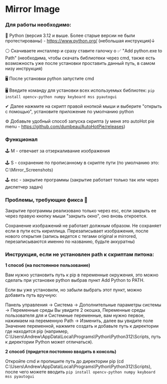 # Mirror Image

### Для работы необходимо:

🐍 Python (версия 3.12 и выше. Более старые версии не были протестированы) - https://www.python.org/ (небольшая инструкция)↓

⚪ Скачиваете инсталлер и сразу ставите галочку о ✅️ "Add python.exe to Path" (необходима, чтобы скачать библиотеки через cmd, также есть возможность уже после установки проставить данный путь, в самом низу инструкция)

🖥 После установки python запустите cmd

🖥 Введите команду для установки всех используемых библиотек: `pip install opencv-python numpy keyboard mss pyautogui`

✔ Далее нажмите на скрипт правой кнопкой мыши и выберите "открыть с помощью", установите приложение по умолчанию python

⚙️ Добавьте удобный способ запуска скрипта (у меня это autoHot pie menu - https://github.com/dumbeau/AutoHotPie/releases)

### Функционал

🕹️ M - отвечает за отзеркаливание изображения

🕹️ S - сохранение по прописанному в скрипте пути (по умолчанию это: C:\Mirror_Screenshots)

🕹️ esc - закрытие программы (закрытие работает только так или через диспетчер задач)

### Проблемы, требующие фикса 🌱

Закрытие программы реализовано только через esc, если закрыть ее через правую кнопку мыши "закрыть окно", оно вновь откроется.

Сохранение изображений не работает должным образом. Не сохраняет если в пути есть кириллица. Перезаписывает изображения, после нового открытия (запись ведется с тегами original и mirrored, перезаписываются именно по названию, будьте аккуратны)

### Инструкция, если не установлен path к скриптам питона:

**1 способ (на постоянное пользование)**

Вам нужно установить путь к pip в переменные окружения, это можно сделать при установке python выбрав пункт Add Python to PATH.

Если вы уже установили, но забыли выбрать этот пункт, можно добавить путь вручную:

Панель управления -> Система -> Дополнительные параметры системы -> Переменные среды
Вы увидите 2 окошка, Переменные среды пользователя для <username> и Системные переменные, вам нужно первое, нажимаем на переменную Path -> Изменить, далее вы увидите поле Значение переменной, нажмите создать и добавьте путь к директории где находится pip (например, C:\Users\Andrew\AppData\Local\Programs\Python\Python312\Scripts, путь к директории Python может отличаться).

**2 способ (придется постоянно вводить в консоль)**

Откройте cmd и пропишите путь до директории pip (cd C:\Users\Andrew\AppData\Local\Programs\Python\Python312\Scripts), после чего можете вводить `pip install opencv-python numpy keyboard mss pyautogui`
